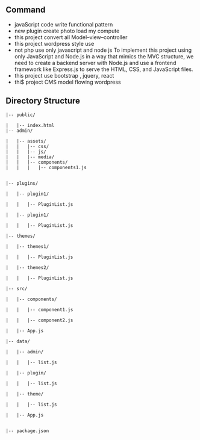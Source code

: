 

## Command 
- javaScript code write functional pattern
- new plugin create photo load my compute
- this project convert all Model–view–controller
- this project wordpress style use
- not php use only javascript and node js
   To implement this project using only JavaScript and Node.js in a way that mimics the MVC structure, we need to create a backend server with Node.js and use a frontend framework like Express.js to serve the HTML, CSS, and JavaScript files.
-  this project use bootstrap , jquery, react
- thi$  project CMS model flowing wordpress


## Directory Structure
```
|-- public/

|   |-- index.html
|-- admin/

|   |-- assets/
|   |   |-- css/
|   |   |-- js/
|   |   |-- media/
|   |   |-- components/
|   |   |   |-- components1.js


|-- plugins/

|   |-- plugin1/

|   |   |-- PluginList.js

|   |-- plugin1/

|   |   |-- PluginList.js

|-- themes/

|   |-- themes1/

|   |   |-- PluginList.js

|   |-- themes2/

|   |   |-- PluginList.js

|-- src/

|   |-- components/

|   |   |-- component1.js

|   |   |-- component2.js

|   |-- App.js

|-- data/

|   |-- admin/

|   |   |-- list.js

|   |-- plugin/

|   |   |-- list.js

|   |-- theme/

|   |   |-- list.js

|   |-- App.js
  

|-- package.json
```